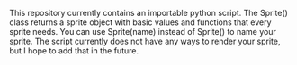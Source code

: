 This repository currently contains an importable python script. The Sprite() class returns a sprite object with basic values and functions that every sprite needs. You can use Sprite(name) instead of Sprite() to name your sprite. The script currently does not have any ways to render your sprite, but I hope to add that in the future.
